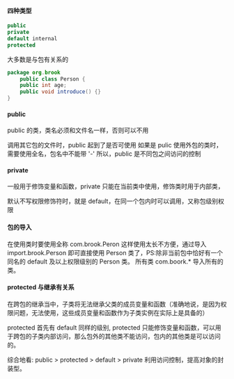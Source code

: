 #### 四种类型
```Java
public
private
default internal
protected
```
大多数是与包有关系的

```Java
package org.brook
    public class Person {
    public int age;
    public void introduce() {}
}
```

#### public 
public 的类，类名必须和文件名一样，否则可以不用

调用其它包的文件时，public 起到了是否可使用
如果是 pulic 使用外包的类时，需要使用全名，包名中不能带 '-'
所以，public 是不同包之间访问的控制

#### private
一般用于修饰变量和函数，private 只能在当前类中使用，修饰类时用于内部类，

默认不写权限修饰符时，就是 default，在同一个包内时可以调用，又称包级别权限

#### 包的导入
在使用类时要使用全称 com.brook.Peron
这样使用太长不方便，通过导入 import.brook.Person 即可直接使用 Person 类了，PS:除非当前包中恰好有一个同名的 default 及以上权限级别的 Person 类。
所有类 com.boork.* 导入所有的类。

#### protected 与继承有关系
在跨包的继承当中，子类将无法继承父类的成员变量和函数（准确地说，是因为权限问题，无法使用，这些成员变量和函数作为子类实例在实际上是具备的）

protected 首先有 default 同样的级别, protected 只能修饰变量和函数，可以用于跨包的子类内部访问，那么包外的其他类不能访问，包内的其他类是可以访问的。
 
综合地看: public > protected > default > private
利用访问控制，提高对象的封装型。
